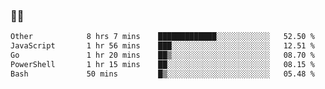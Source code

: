 ### 👨‍💻

<!--START_SECTION:waka-->

```txt
Other            8 hrs 7 mins    █████████████░░░░░░░░░░░░   52.50 %
JavaScript       1 hr 56 mins    ███░░░░░░░░░░░░░░░░░░░░░░   12.51 %
Go               1 hr 20 mins    ██▒░░░░░░░░░░░░░░░░░░░░░░   08.70 %
PowerShell       1 hr 15 mins    ██░░░░░░░░░░░░░░░░░░░░░░░   08.15 %
Bash             50 mins         █▒░░░░░░░░░░░░░░░░░░░░░░░   05.48 %
```

<!--END_SECTION:waka-->
